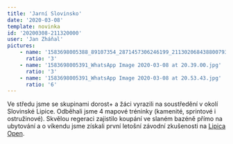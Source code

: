 ```yaml
---
title: 'Jarní Slovinsko'
date: '2020-03-08'
template: novinka
id: '20200308-211320000'
user: 'Jan Zháňal'
pictures:
    - name: '1583698005388_89107354_2871457306246199_2113020684388007936_o.jpg'
      ratio: '3'
    - name: '1583698005391_WhatsApp Image 2020-03-08 at 20.39.00.jpg'
      ratio: '3'
    - name: '1583698005391_WhatsApp Image 2020-03-08 at 20.53.43.jpg'
      ratio: '6'
---
```

Ve středu jsme se skupinami dorost+ a žáci vyrazili na soustředění v okolí Slovinské Lipice. Odběhali jsme 4 mapové tréninky (kamenité, sprintové i ostružinové). Skvělou regeraci zajistilo koupání ve slaném bazéně přímo na ubytování a o víkendu jsme získali první letošní závodní zkušenosti na [Lipica Open](https://www.lipicaopen.com/).
